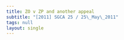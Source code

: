 ```yaml
---
title: ZO v ZP and another appeal
subtitle: "[2011] SGCA 25 / 25\_May\_2011"
tags: null
layout: single
---
```


